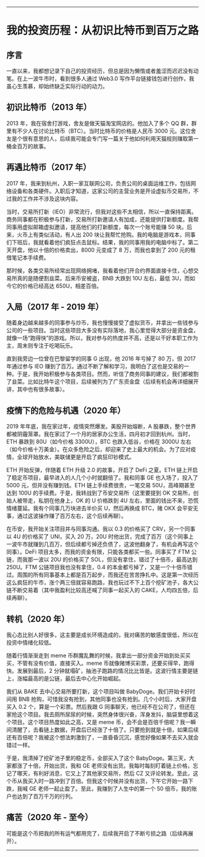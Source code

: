 
---

# 我的投资历程：从初识比特币到百万之路

## 序言
一直以来，我都想记录下自己的投资经历，但总是因为懒惰或者羞涩而迟迟没有动笔。在上一波牛市时，看到很多人通过 Web3.0 写作平台链接钱包进行创作，我虽心生羡慕，却始终缺乏实际行动的动力。

## 初识比特币（2013 年）
2013 年，我在宿舍打游戏，舍友是做天猫淘宝网店的。他加入了多个 QQ 群，群里有不少人在讨论比特币（BTC）。当时比特币的价格是人民币 3000 元。这位舍友是个很有意思的人，后续我可能会专门写一篇关于他如何利用天猫规则赚取第一桶金百万的故事。

## 再遇比特币（2017 年）
2017 年，我来到杭州，入职一家互联网公司，负责公司的桌面运维工作，包括网络设备和各类硬件。入职后才知道，这家公司的主营业务是开设虚拟币交易所，不过我的工作并不涉及这块内容。

当时，交易所打新（IEO）非常流行，但我对这些不太相信，所以一直保持距离。商务同事都在积极参与打新，交易所打新邀请人有加成，还能提供打新额度。我帮同事用虚拟邮箱虚拟邀请，提高他们的打新额度，每次一个账号能赚 50 块。后来，火币上有类似活动，有人出 200 块让我帮忙抢购。我的电脑是游戏本，同事们下班后，我就看着他们疯狂点击鼠标。结果，我的同事用我的电脑中标了。第二天开盘，他以十倍的价格卖出，8000 元变成了 8 万，而我也拿到了 200 元的租借笔记本手续费。

那时候，各类交易所经常出现网络拥堵，我看着他们开合约界面直接卡住，心想交易所真的是随便割韭菜。后来币安被盗，BNB 大跌到 10U 左右，最低 3U，而如今它的价格已经高达 650U，相差百倍。

## 入局（2017 年 - 2019 年）
随着身边越来越多的同事参与炒币，我也慢慢接受了虚拟货币，并拿出一些钱参与公司的一些项目。当时这些项目大多没有实际落地，我心里觉得大部分是资金盘，就像一场“跑得快”的游戏。所以，我对参与的热度并不高，还是以干好本职工作为主，周末则专注于吃喝玩乐。

直到我旁边一位曾在巴黎留学的同事 G 出现，他 2016 年亏掉了 80 万，但 2017 年通过参与 IEO 赚到了百万。通过不断了解和学习，我明白了这也是交易的一种。于是，我开始积极参与各类项目。然而，听信了商务同事的建议，我们都被割了韭菜。比如比特牛这个项目，后续被列为了广东资金盘（后续有机会再详细展开讲，其中也有很多故事）。

## 疫情下的危险与机遇（2020 年）
2019 年年底，我在家过年，疫情突然爆发。美股开始熔断，A 股暴跌，整个世界都被阴霾笼罩。我在家过了一个月的居家办公生活，四月初才回到杭州。当时，ETH 暴跌到 80U（如今价格 3300U），BTC 也跌入低谷，价格在 3000U 左右（如今价格十万美金）。在众多危险之后，却迎来了史上最大的机会。为了应对疫情，全球开始放水，美联储更是开启了疯狂印钞模式。

ETH 开始反弹，伴随着 ETH 升级 2.0 的故事，开启了 DeFi 之夏。ETH 链上开启了稳定币项目，最早进入的人几个小时就翻倍了。我和同事 GE 也入场了，投入了 5000 元，但并没有赚到钱。ETH 链上手续费很贵，一笔交易 50U，高峰期甚至达到 100U 的手续费。于是，我转战到了币安交易所（这里要提到 OK 交易所，创始人被带走，私钥在他身上，OK 的 U 价格跌到 4U 左右，里面的钱出不来，恐慌情绪蔓延。我有个同事几万块进去半价买 U，然后再换成 BTC，赌 OKX 会平安无事，通过这波操作赚了百万左右，这个后续再聊）。

在币安，我开始关注项目并与同事沟通。我以 0.3 的价格买了 CRV，另一个同事以 4U 的价格买了 UNI，买入 20 万，20U 时他出货，完成了百万（这个同事上一波牛市就赚到几百万，但后续都亏掉还负债了，这波他翻身了，有机会再写这个同事）。DeFi 项目太多，而我的资金有限，只能各类都买一些。同事买了 FTM 公链，而我那一波以 20U 的价格买了 SOL，但没有拿住，错过了十倍币，最高达到 250U。FTM 公链项目我也没有拿住，0.4 的本金都亏掉了，又是一个十倍币错过。周围的所有同事基本上都是百万起步，而我还在苦苦挣扎中。这是第一次经历这么疯狂的牛市，涨个两三倍就容易跑路，我也玩过不下上百个挖矿池子，各大公链不断交易着（其中我盈利比较高还喊了同事一起买入的 CAKE，人均四五倍，后续再聊）。

## 转机（2020 年）
我心态比别人好很多，这主要是成长环境造成的，我对痛苦的敏感度很低，所以在投资中情绪化较低。

随着行情渐渐走到 meme 币群魔乱舞的时候，我拿出一部分资金开始到处买买买，不管有没有价值，直接买入。meme 币就像赌博买彩票，还要买得早，跑得快。发展到最后，2 分钟就塌矿，抽池子跑路的情况比比皆是。这波行情主要是链上，涨幅最高的是公链，最后去中心化开始崛起。

我们从 BAKE 去中心交易所要打新，这个项目叫做 BabyDoge。我们开始卡好时间用 BNB 抢购，可惜我没有抢到，其他同事也没有抢到。几个小时后，大家开盘买入 0.2 个，算是一个彩票。然后我跟 G 同事聊天，他已经不在公司了，但还在家抢这个项目。我去厕所尿尿的时候，突然身体很兴奋，浑身发抖，脑袋里想着这个项目。这个项目热度如此之高，又是 meme 币，会不会是百倍千倍呢？我一瞬间清醒了，去看链上数据，开盘后已经涨了十倍了。只要抢到就是十倍，如果后续还有百倍呢？我被这个想法刺激到了，一直昏昏沉沉，感觉好像如果不去买入就会错过一样。

于是，我清掉了挖矿池子里的稳定币，全部买入了这个 BabyDoge。第三天，大家都涨了十倍，开始出货，我和 GE 老师没有出货。我每时每刻盯着链上价格，忘记了哪天，有利好消息，它又上了其他家交易所，然后 CZ 又评论转发。至此，这个币从我买入时一路冲到了百倍。但我这个时候并没有出货，下午它开始一路下跌，我喊 GE 老师一起止盈了。至此，我赚到了人生中的第一个 50 倍币，我的账户也达到了百万千万的行列。

## 痛苦（2020 年 - 至今）
可能是这个币把我的所有运气都用完了，后续我开启了不断亏损之路（后续再展开）。

---

